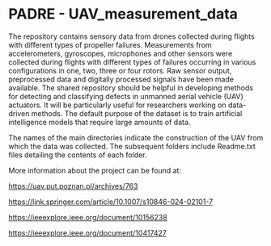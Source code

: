 # PADRE - UAV_measurement_data

The repository contains sensory data from drones collected during flights with different types of propeller failures. Measurements from accelerometers, gyroscopes, microphones and other sensors were collected during flights with different types of failures occurring in various configurations in one, two, three or four rotors. Raw sensor output, preprocessed data and digitally processed signals have been made available. The shared repository should be helpful in developing methods for detecting and classifying defects in unmanned aerial vehicle (UAV) actuators. It will be particularly useful for researchers working on data-driven methods. The default purpose of the dataset is to train artificial intelligence models that require large amounts of data.

The names of the main directories indicate the construction of the UAV from which the data was collected. The subsequent folders include Readme.txt files detailing the contents of each folder.

More information about the project can be found at: 

https://uav.put.poznan.pl/archives/763

https://link.springer.com/article/10.1007/s10846-024-02101-7

https://ieeexplore.ieee.org/document/10156238

https://ieeexplore.ieee.org/document/10417427
